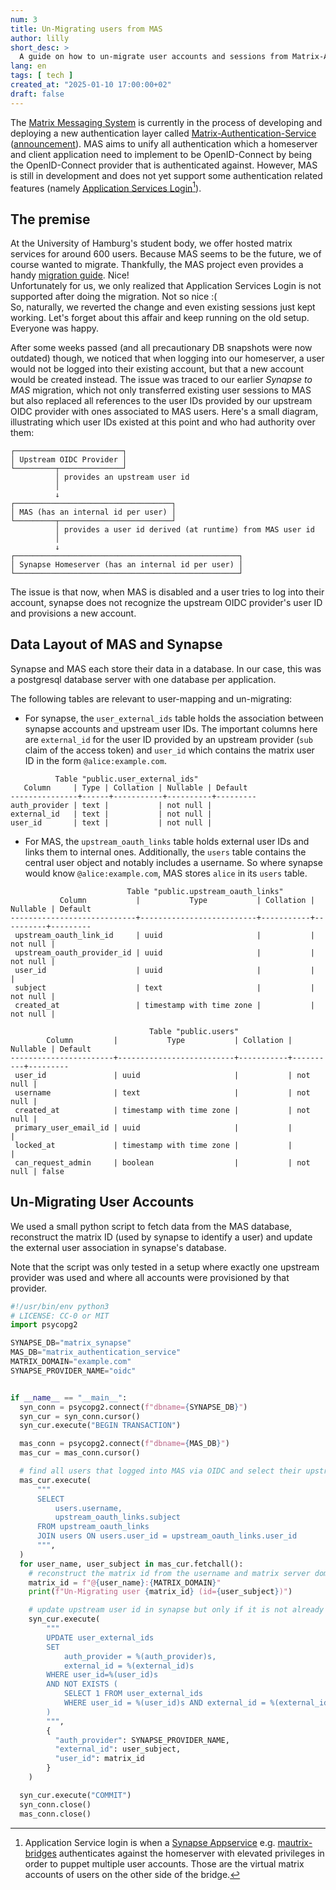 ```yaml
---
num: 3
title: Un-Migrating users from MAS
author: lilly
short_desc: >
  A guide on how to un-migrate user accounts and sessions from Matrix-Authentication-Service
lang: en
tags: [ tech ]
created_at: "2025-01-10 17:00:00+02"
draft: false
---
```


The [Matrix Messaging System](https://matrix.org/) is currently in the process of developing and deploying a new authentication layer called [Matrix-Authentication-Service](https://github.com/element-hq/matrix-authentication-service) ([announcement](https://matrix.org/blog/2023/09/matrix-2-0/#native-open-id-connect)).
MAS aims to unify all authentication which a homeserver and client application need to implement to be OpenID-Connect by being the OpenID-Connect provider that is authenticated against.
However, MAS is still in development and does not yet support some authentication related features (namely [Application Services Login](https://element-hq.github.io/matrix-authentication-service/as-login.html)[^1]).

## The premise

At the University of Hamburg's student body, we offer hosted matrix services for around 600 users.
Because MAS seems to be the future, we of course wanted to migrate.
Thankfully, the MAS project even provides a handy [migration guide](https://element-hq.github.io/matrix-authentication-service/setup/migration.html). Nice!<br>
Unfortunately for us, we only realized that Application Services Login is not supported after doing the migration. Not so nice :(<br>
So, naturally, we reverted the change and even existing sessions just kept working. Let's forget about this affair and keep running on the old setup. Everyone was happy.

After some weeks passed (and all precautionary DB snapshots were now outdated) though, we noticed that when logging into our homeserver, a user would not be logged into their existing account, but that a new account would be created instead.
The issue was traced to our earlier *Synapse to MAS* migration, which not only transferred existing user sessions to MAS but also replaced all references to the user IDs provided by our upstream OIDC provider with ones associated to MAS users.
Here's a small diagram, illustrating which user IDs existed at this point and who had authority over them:

```text
┌────────────────────────┐
│ Upstream OIDC Provider │
└─────────┬──────────────┘
          │ provides an upstream user id
          │
          ↓
┌───────────────────────────────────┐
│ MAS (has an internal id per user) │
└─────────┬─────────────────────────┘
          │ provides a user id derived (at runtime) from MAS user id
          │
          ↓
┌──────────────────────────────────────────────────┐
│ Synapse Homeserver (has an internal id per user) │
└──────────────────────────────────────────────────┘
```

The issue is that now, when MAS is disabled and a user tries to log into their account, synapse does not recognize the upstream OIDC provider's user ID and provisions a new account.

## Data Layout of MAS and Synapse

Synapse and MAS each store their data in a database.
In our case, this was a postgresql database server with one database per application.

The following tables are relevant to user-mapping and un-migrating:

- For synapse, the `user_external_ids` table holds the association between synapse accounts and upstream user IDs.
  The important columns here are `external_id` for the user ID provided by an upstream provider (`sub` claim of the access token) and `user_id` which contains the matrix user ID in the form `@alice:example.com`.

```text
          Table "public.user_external_ids"
   Column     | Type | Collation | Nullable | Default
---------------+------+-----------+----------+---------
auth_provider | text |           | not null |
external_id   | text |           | not null |
user_id       | text |           | not null |
```

- For MAS, the `upstream_oauth_links` table holds external user IDs and links them to internal ones.
  Additionally, the `users` table contains the central user object and notably includes a username.
  So where synapse would know `@alice:example.com`, MAS stores `alice` in its `users` table.

```text
                          Table "public.upstream_oauth_links"
           Column           |           Type           | Collation | Nullable | Default
----------------------------+--------------------------+-----------+----------+---------
 upstream_oauth_link_id     | uuid                     |           | not null |
 upstream_oauth_provider_id | uuid                     |           | not null |
 user_id                    | uuid                     |           |          |
 subject                    | text                     |           | not null |
 created_at                 | timestamp with time zone |           | not null |
```

```text
                               Table "public.users"
        Column         |           Type           | Collation | Nullable | Default
-----------------------+--------------------------+-----------+----------+---------
 user_id               | uuid                     |           | not null |
 username              | text                     |           | not null |
 created_at            | timestamp with time zone |           | not null |
 primary_user_email_id | uuid                     |           |          |
 locked_at             | timestamp with time zone |           |          |
 can_request_admin     | boolean                  |           | not null | false
```


## Un-Migrating User Accounts

We used a small python script to fetch data from the MAS database, reconstruct the matrix ID (used by synapse to identify a user) and update the external user association in synapse's database.

Note that the script was only tested in a setup where exactly one upstream provider was used and where all accounts were provisioned by that provider.

```python
#!/usr/bin/env python3
# LICENSE: CC-0 or MIT
import psycopg2

SYNAPSE_DB="matrix_synapse"
MAS_DB="matrix_authentication_service"
MATRIX_DOMAIN="example.com"
SYNAPSE_PROVIDER_NAME="oidc"


if __name__ == "__main__":
  syn_conn = psycopg2.connect(f"dbname={SYNAPSE_DB}")
  syn_cur = syn_conn.cursor()
  syn_cur.execute("BEGIN TRANSACTION")

  mas_conn = psycopg2.connect(f"dbname={MAS_DB}")
  mas_cur = mas_conn.cursor()

  # find all users that logged into MAS via OIDC and select their upstream id as well as username
  mas_cur.execute(
      """
      SELECT
          users.username,
          upstream_oauth_links.subject
      FROM upstream_oauth_links
      JOIN users ON users.user_id = upstream_oauth_links.user_id
      """,
  )
  for user_name, user_subject in mas_cur.fetchall():
    # reconstruct the matrix id from the username and matrix server domain
    matrix_id = f"@{user_name}:{MATRIX_DOMAIN}"
    print(f"Un-Migrating user {matrix_id} (id={user_subject})")

    # update upstream user id in synapse but only if it is not already correct
    syn_cur.execute(
        """
        UPDATE user_external_ids
        SET
            auth_provider = %(auth_provider)s,
            external_id = %(external_id)s
        WHERE user_id=%(user_id)s
        AND NOT EXISTS (
            SELECT 1 FROM user_external_ids
            WHERE user_id = %(user_id)s AND external_id = %(external_id)s
        )
        """,
        {
          "auth_provider": SYNAPSE_PROVIDER_NAME,
          "external_id": user_subject,
          "user_id": matrix_id
        }
    )

  syn_cur.execute("COMMIT")
  syn_conn.close()
  mas_conn.close()
```


[^1]: Application Service login is when a [Synapse Appservice](https://element-hq.github.io/synapse/latest/application_services.html) e.g. [mautrix-bridges](https://docs.mau.fi/bridges/general/registering-appservices.html) authenticates against the homeserver with elevated privileges in order to puppet multiple user accounts. Those are the virtual matrix accounts of users on the other side of the bridge.
